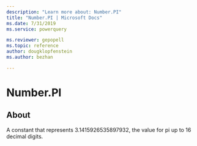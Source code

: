 ```yaml
---
description: "Learn more about: Number.PI"
title: "Number.PI | Microsoft Docs"
ms.date: 7/31/2019
ms.service: powerquery

ms.reviewer: gepopell
ms.topic: reference
author: dougklopfenstein
ms.author: bezhan

---
```

# Number.PI

  
## About  
A constant that represents 3.1415926535897932, the value for pi up to 16 decimal digits.  
